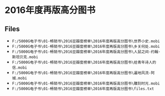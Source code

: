 # 2016年度再版高分图书

## Files

- `F:/5000G电子书\01-畅销书\2016豆瓣度榜单\2016年度再版高分图书\世界小史.mobi`
- `F:/5000G电子书\01-畅销书\2016豆瓣度榜单\2016年度再版高分图书\乡关何处.mobi`
- `F:/5000G电子书\01-畅销书\2016豆瓣度榜单\2016年度再版高分图书\人鼠之间-约翰·斯坦贝克.mobi`
- `F:/5000G电子书\01-畅销书\2016豆瓣度榜单\2016年度再版高分图书\给青年诗人的信.mobi`
- `F:/5000G电子书\01-畅销书\2016豆瓣度榜单\2016年度再版高分图书\遍地风流-阿城.mobi`
- `F:/5000G电子书\01-畅销书\2016豆瓣度榜单\2016年度再版高分图书\雕刻时光.mobi`
- `F:/5000G电子书\01-畅销书\2016豆瓣度榜单\2016年度再版高分图书\files.txt`
